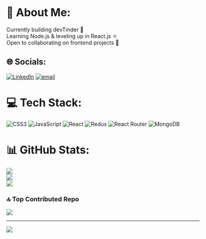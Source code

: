 # 💫 About Me:
Currently building devTinder 🔧<br>Learning Node.js & leveling up in React.js ⚛️<br>Open to collaborating on frontend projects 🤝

## 🌐 Socials:
[![LinkedIn](https://img.shields.io/badge/LinkedIn-%230077B5.svg?logo=linkedin&logoColor=white)](https://linkedin.com/in/https://www.linkedin.com/in/rohitsingh1912?utm_source=share&utm_campaign=share_via&utm_content=profile&utm_medium=android_app) [![email](https://img.shields.io/badge/Email-D14836?logo=gmail&logoColor=white)](mailto:iknowrohit19@gmail.com) 

# 💻 Tech Stack:
![CSS3](https://img.shields.io/badge/css3-%231572B6.svg?style=for-the-badge&logo=css3&logoColor=white) ![JavaScript](https://img.shields.io/badge/javascript-%23323330.svg?style=for-the-badge&logo=javascript&logoColor=%23F7DF1E) ![React](https://img.shields.io/badge/react-%2320232a.svg?style=for-the-badge&logo=react&logoColor=%2361DAFB) ![Redux](https://img.shields.io/badge/redux-%23593d88.svg?style=for-the-badge&logo=redux&logoColor=white) ![React Router](https://img.shields.io/badge/React_Router-CA4245?style=for-the-badge&logo=react-router&logoColor=white) ![MongoDB](https://img.shields.io/badge/MongoDB-%234ea94b.svg?style=for-the-badge&logo=mongodb&logoColor=white)
# 📊 GitHub Stats:
![](https://github-readme-stats.vercel.app/api?username=techelusive&theme=dark&hide_border=false&include_all_commits=false&count_private=false)<br/>
![](https://nirzak-streak-stats.vercel.app/?user=techelusive&theme=dark&hide_border=false)<br/>
![](https://github-readme-stats.vercel.app/api/top-langs/?username=techelusive&theme=dark&hide_border=false&include_all_commits=false&count_private=false&layout=compact)

### 🔝 Top Contributed Repo
![](https://github-contributor-stats.vercel.app/api?username=techelusive&limit=5&theme=dark&combine_all_yearly_contributions=true)

---
[![](https://visitcount.itsvg.in/api?id=techelusive&icon=2&color=0)](https://visitcount.itsvg.in)

<!-- Proudly created with GPRM ( https://gprm.itsvg.in ) -->

